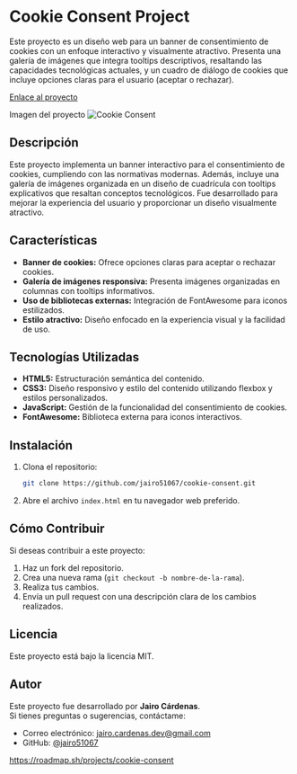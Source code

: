 # Cookie Consent Project  
Este proyecto es un diseño web para un banner de consentimiento de cookies con un enfoque interactivo y visualmente atractivo. Presenta una galería de imágenes que integra tooltips descriptivos, resaltando las capacidades tecnológicas actuales, y un cuadro de diálogo de cookies que incluye opciones claras para el usuario (aceptar o rechazar).

[Enlace al proyecto](https://github.com/jairo51067/cookie-consent)  

Imagen del proyecto 
![Cookie Consent](https://github.com/user-attachments/assets/6fd23d82-8e98-44df-b0da-64f55ad271e0)

## Descripción  
Este proyecto implementa un banner interactivo para el consentimiento de cookies, cumpliendo con las normativas modernas. Además, incluye una galería de imágenes organizada en un diseño de cuadrícula con tooltips explicativos que resaltan conceptos tecnológicos. Fue desarrollado para mejorar la experiencia del usuario y proporcionar un diseño visualmente atractivo.  

## Características  
- **Banner de cookies:** Ofrece opciones claras para aceptar o rechazar cookies.  
- **Galería de imágenes responsiva:** Presenta imágenes organizadas en columnas con tooltips informativos.  
- **Uso de bibliotecas externas:** Integración de FontAwesome para iconos estilizados.  
- **Estilo atractivo:** Diseño enfocado en la experiencia visual y la facilidad de uso.  

## Tecnologías Utilizadas  
- **HTML5:** Estructuración semántica del contenido.  
- **CSS3:** Diseño responsivo y estilo del contenido utilizando flexbox y estilos personalizados.  
- **JavaScript:** Gestión de la funcionalidad del consentimiento de cookies.  
- **FontAwesome:** Biblioteca externa para iconos interactivos.  

## Instalación  
1. Clona el repositorio:  
    ```bash
    git clone https://github.com/jairo51067/cookie-consent.git
    ```  
2. Abre el archivo `index.html` en tu navegador web preferido.  

## Cómo Contribuir  
Si deseas contribuir a este proyecto:  
1. Haz un fork del repositorio.  
2. Crea una nueva rama (`git checkout -b nombre-de-la-rama`).  
3. Realiza tus cambios.  
4. Envía un pull request con una descripción clara de los cambios realizados.  

## Licencia  
Este proyecto está bajo la licencia MIT.  

## Autor  
Este proyecto fue desarrollado por **Jairo Cárdenas**.  
Si tienes preguntas o sugerencias, contáctame:  
- Correo electrónico: [jairo.cardenas.dev@gmail.com](mailto:jairo.cardenas.dev@gmail.com)  
- GitHub: [@jairo51067](https://github.com/jairo51067)  

https://roadmap.sh/projects/cookie-consent 



